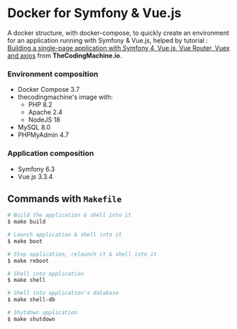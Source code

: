 # Docker for Symfony & Vue.js
A docker structure, with docker-compose, to quickly create an environment for an application running with Symfony & Vue.js, helped by tutorial : [Building a single-page application with Symfony 4, Vue.js, Vue Router, Vuex and axios](https://thecodingmachine.io/building-a-single-page-application-with-symfony-4-and-vuejs) from **TheCodingMachine.io**.

### Environment composition
- Docker Compose 3.7
- thecodingmachine's image with:
  - PHP 8.2
  - Apache 2.4
  - NodeJS 18
- MySQL 8.0
- PHPMyAdmin 4.7

### Application composition
- Symfony 6.3
- Vue.js 3.3.4

## Commands with `Makefile`
```bash
# Build the application & shell into it
$ make build

# Launch application & shell into it
$ make boot

# Stop application, relaunch it & shell into it
$ make reboot

# Shell into application
$ make shell

# Shell into application's database
$ make shell-db

# Shutdown application
$ make shutdown
```